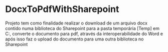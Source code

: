 # DocxToPdfWithSharepoint
Projeto tem como finalidade realizar o download de um arquivo docx contido numa biblioteca do Sharepoint para a pasta temporária [Temp] em C:, converte o documento para pdf, através da interoperabilidade do Word e após isso faz o upload do documento para uma outra biblioteca no Sharepoint
